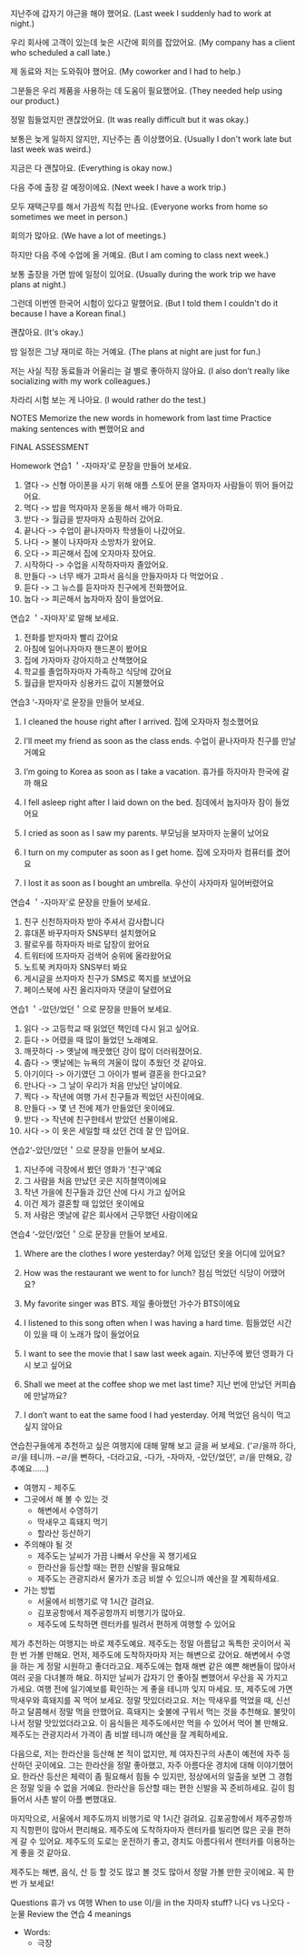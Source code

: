 지난주에 갑자기 야근을 해야 했어요.
(Last week I suddenly had to work at night.)

우리 회사에 고객이 있는데 늦은 시간에 회의를 잡았어요.
(My company has a client who scheduled a call late.)

제 동료와 저는 도와줘야 했어요.
(My coworker and I had to help.)

그분들은 우리 제품을 사용하는 데 도움이 필요했어요.
(They needed help using our product.)

정말 힘들었지만 괜찮았어요.
(It was really difficult but it was okay.)

보통은 늦게 일하지 않지만, 지난주는 좀 이상했어요.
(Usually I don't work late but last week was weird.)

지금은 다 괜찮아요.
(Everything is okay now.)

다음 주에 출장 갈 예정이에요.
(Next week I have a work trip.)

모두 재택근무를 해서 가끔씩 직접 만나요.
(Everyone works from home so sometimes we meet in person.)

회의가 많아요.
(We have a lot of meetings.)

하지만 다음 주에 수업에 올 거예요.
(But I am coming to class next week.)

보통 출장을 가면 밤에 일정이 있어요.
(Usually during the work trip we have plans at night.)

그런데 이번엔 한국어 시험이 있다고 말했어요.
(But I told them I couldn't do it because I have a Korean final.)

괜찮아요.
(It's okay.)

밤 일정은 그냥 재미로 하는 거예요.
(The plans at night are just for fun.)

저는 사실 직장 동료들과 어울리는 걸 별로 좋아하지 않아요.
(I also don’t really like socializing with my work colleagues.)

차라리 시험 보는 게 나아요.
(I would rather do the test.)

NOTES
Memorize the new words in homework from last time
Practice making sentences with 뻔했어요 and

FINAL ASSESSMENT

Homework
연습1 ＇-자마자'로 문장을 만들어 보세요.

1. 열다 -> 신형 아이폰을 사기 위해 애플 스토어 문을 열자마자 사람들이 뛰어 들어갔어요.
2. 먹다 -> 밥을 먹자마자 운동을 해서 배가 아파요.
3. 받다 -> 월급을 받자마자 쇼핑하러 갔어요.
4. 끝나다 -> 수업이 끝나자마자 학생들이 나갔어요.
5. 나다 -> 불이 나자마자 소방차가 왔어요.
6. 오다 -> 피곤해서 집에 오자마자 잤어요.
7. 시작하다 -> 수업을 시작하자마자 졸았어요.
8. 만들다 -> 너무 배가 고파서 음식을 만들자마자 다 먹었어요 .
9. 듣다 -> 그 뉴스를 듣자마자 친구에게 전화했어요.
10. 눕다 -> 피곤해서 눕자마자 잠이 들었어요.

연습2 ＇-자마자'로 말해 보세요.

1. 전화를 받자마자 빨리 갔어요
2. 아침에 일어나자마자 핸드폰이 봤어요
3. 집에 가자마자 강아지하고 산책했어요
4. 학교를 졸업하자마자 가족하고 식당에 갔어요
5. 월급을 받자마자 싱용카드 값이 지불했어요

연습3 ‘-자마자'로 문장을 만들어 보세요.

1. I cleaned the house right after I arrived.
   집에 오자마자 청소했어요

2. I’ll meet my friend as soon as the class ends.
   수업이 끝나자마자 친구를 만날 거예요

3. I’m going to Korea as soon as I take a vacation.
   휴가를 하자마자 한국에 갈까 해요

4. I fell asleep right after I laid down on the bed.
   침데에서 눕자마자 잠이 들었어요

5. I cried as soon as I saw my parents.
   부모님을 보자마자 눈물이 났어요

6. I turn on my computer as soon as I get home.
   집에 오자마자 컴퓨터를 켰어요

7. I lost it as soon as I bought an umbrella.
   우산이 사자마자 일어버렸어요

연습4 ＇-자마자'로 문장을 만들어 보세요.

1. 친구 신천하자마자 받아 주셔서 감사합니다
2. 휴대폰 바꾸자마자 SNS부터 설치했어요
3. 팔로우를 하자마자 바로 답장이 왔어요
4. 트워터에 뜨자마자 검색어 숭위에 올라왔어요
5. 노트북 켜자마자 SNS부터 봐요
6. 게시글을 쓰자마자 친구가 SMS로 쪽지를 보냈어요
7. 페이스북에 사진 올리자마자 댓글이 달렸어요

연습1 ＇-았던/었던＇으로 문장을 만들어 보세요.

1. 읽다 -> 고등학교 때 읽었던 책인데 다시 읽고 싶어요.
2. 듣다 -> 어렸을 때 많이 들었던 노래예요.
3. 깨끗하다 -> 옛날에 깨끗했던 강이 많이 더러워졌어요.
4. 춥다 -> 옛날에는 뉴욕의 겨울이 많이 추웠던 것 같아요.
5. 아기이다 -> 아기였던 그 아이가 벌써 결혼을 한다고요?
6. 만나다 -> 그 날이 우리가 처음 만났던 날이에요.
7. 찍다 -> 작년에 여행 가서 친구들과 찍었던 사진이에요.
8. 만들다 -> 몇 년 전에 제가 만들었던 옷이에요.
9. 받다 -> 작년에 친구한테서 받았던 선물이에요.
10. 사다 -> 이 옷은 세일할 때 샀던 건데 잘 안 입어요.

연습2‘-았던/었던＇으로 문장을 만들어 보세요.

1. 지난주에 극장에서 봤던 영화가 '친구'예요
2. 그 사람을 처음 만났던 곳은 지하쳘역이에요
3. 작년 가을에 친구들과 갔던 산에 다시 가고 싶어요
4. 이건 제가 결혼할 때 입었던 옷이에요
5. 저 사람은 옛날에 같은 회사에서 근무했던 사람이에요

연습4 ‘-았던/었던＇으로 문장을 만들어 보세요.

1. Where are the clothes I wore yesterday?
   어제 입덨던 옷을 어디에 있어요?

2. How was the restaurant we went to for lunch?
   점심 먹었던 식당이 어땠어요?

3. My favorite singer was BTS.
   제일 좋아했던 가수가 BTS이에요

4. I listened to this song often when I was having a hard time.
   힘들었던 시간이 있을 때 이 노래가 많이 들었어요

5. I want to see the movie that I saw last week again.
   지난주에 봤던 영화가 다시 보고 싶어요

6. Shall we meet at the coffee shop we met last time?
   지난 번에 만났던 커피숍에 만날까요?

7. I don’t want to eat the same food I had yesterday.
   어제 먹었던 음식이 먹고 싶지 않아요

연습친구들에게 추천하고 싶은 여행지에 대해 말해 보고 글을 써 보세요.
(‘ㄹ/을까 하다, ㄹ/을 테니까. –ㄹ/을 뻔하다, -더라고요, -다가, -자마자, -았던/었던’, ㄹ/을 만해요, 강추예요……)

- 여행지 - 제주도
- 그곳에서 해 볼 수 있는 것
  - 해변에서 수영하기
  - 딱새우고 흑돼지 먹기
  - 할라산 등산하기
- 주의해야 될 것
  - 제주도는 날씨가 가끔 나빠서 우산을 꼭 챙기세요
  - 한라산을 등산할 때는 편한 신발을 필요해요
  - 제주도는 관광지라서 물가가 조금 비쌀 수 있으니까 예산을 잘 계획하세요.
- 가는 방법
  - 서울에서 비행기로 약 1시간 걸려요.
  - 김포공항에서 제주공항까지 비행기가 많아요.
  - 제주도에 도착하면 렌터카를 빌려서 편하게 여행할 수 있어요

제가 추천하는 여행지는 바로 제주도예요. 제주도는 정말 아름답고 독특한 곳이어서 꼭 한 번 가볼 만해요. 먼저, 제주도에 도착하자마자 저는 해변으로 갔어요. 해변에서 수영을 하는 게 정말 시원하고 좋더라고요. 제주도에는 협재 해변 같은 예쁜 해변들이 많아서 여러 곳을 다녀볼까 해요. 하지만 날씨가 갑자기 안 좋아질 뻔했어서 우산을 꼭 가지고 가세요. 여행 전에 일기예보를 확인하는 게 좋을 테니까 잊지 마세요. 또, 제주도에 가면 딱새우와 흑돼지를 꼭 먹어 보세요. 정말 맛있더라고요. 저는 딱새우를 먹었을 때, 신선하고 달콤해서 정말 먹을 만했어요. 흑돼지는 숯불에 구워서 먹는 것을 추천해요. 불맛이 나서 정말 맛있었더라고요. 이 음식들은 제주도에서만 먹을 수 있어서 먹어 볼 만해요. 제주도는 관광지라서 가격이 좀 비쌀 테니까 예산을 잘 계획하세요.

다음으로, 저는 한라산을 등산해 본 적이 없지만, 제 여자친구의 사촌이 예전에 자주 등산하던 곳이에요. 그는 한라산을 정말 좋아했고, 자주 아름다운 경치에 대해 이야기했어요. 한라산 등산은 체력이 좀 필요해서 힘들 수 있지만, 정상에서의 일출을 보면 그 경험은 정말 잊을 수 없을 거예요. 한라산을 등산할 때는 편한 신발을 꼭 준비하세요. 길이 힘들어서 사촌 발이 아플 뻔했대요.

마지막으로, 서울에서 제주도까지 비행기로 약 1시간 걸려요. 김포공항에서 제주공항까지 직항편이 많아서 편리해요. 제주도에 도착하자마자 렌터카를 빌리면 많은 곳을 편하게 갈 수 있어요. 제주도의 도로는 운전하기 좋고, 경치도 아름다워서 렌터카를 이용하는 게 좋을 것 같아요.

제주도는 해변, 음식, 산 등 할 것도 많고 볼 것도 많아서 정말 가볼 만한 곳이에요. 꼭 한 번 가 보세요!

Questions
휴가 vs 여행
When to use 이/을 in the 자마자 stuff?
나다 vs 나오다 - 눈물
Review the 연습 4 meanings

- Words:
  - 극장
